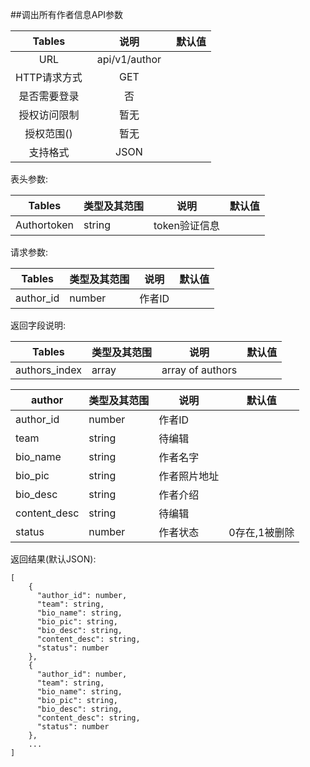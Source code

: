 ##调出所有作者信息API参数

| Tables |  说明 |  默认值|
| :-------------:| :-----:|:-----:|
| URL | api/v1/author　||
| HTTP请求方式 | GET |  |
| 是否需要登录 | 否 |  |
| 授权访问限制 | 暂无 |  |
| 授权范围() | 暂无 | |
| 支持格式 | JSON | |


表头参数:

| Tables | 类型及其范围 | 说明 |  默认值|
| -------------|-------------| -----|-----|
| Authortoken | string | token验证信息 ||

请求参数:

| Tables | 类型及其范围 | 说明 |  默认值|
| ------------- |-------------| -----|-----|
|author_id|number|作者ID||

返回字段说明:

| Tables | 类型及其范围 | 说明 |  默认值|
| ------------- |-------------|-----|-----|
|  authors_index|    array    |   array of authors   ||



| author| 类型及其范围 | 说明 |  默认值|
| ------------- |-------------|-----|-----|
|author_id|number|作者ID||
| team | string| 待编辑 ||
| bio_name | string | 作者名字 ||
| bio_pic | string | 作者照片地址 ||
| bio_desc | string | 作者介绍 ||
|content_desc | string | 待编辑||
|status|number|作者状态|0存在,1被删除|
返回结果(默认JSON):

```
[
    {
      "author_id": number,
      "team": string,
      "bio_name": string,
      "bio_pic": string,
      "bio_desc": string,
      "content_desc": string,
      "status": number
    },
    {
      "author_id": number,
      "team": string,
      "bio_name": string,
      "bio_pic": string,
      "bio_desc": string,
      "content_desc": string,
      "status": number
    },
    ...
]
```

